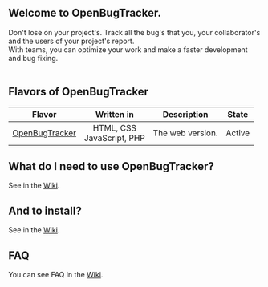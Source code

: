 Welcome to OpenBugTracker.
-
Don't lose on your project's. Track all the bug's that you, your collaborator's and the users of your project's report.<br>
With teams, you can optimize your work and make a faster development and bug fixing.
<br><br>

Flavors of OpenBugTracker
-
| Flavor | Written in | Description | State |
| :-: | :-: | :-: | :-: |
| <a href="#welcome-to-openbugtracker">OpenBugTracker</a> | HTML, CSS <br> JavaScript, PHP | The web version. | Active |

What do I need to use OpenBugTracker?
-
See in the [Wiki](https://github.com/Hugao/OpenBugTracker/wiki/Using-OpenBugTracker).


And to install?
-
See in the [Wiki](https://github.com/Hugao/OpenBugTracker/wiki/Install-OpenBugTracker).

FAQ
-
You can see FAQ in the [Wiki](https://github.com/Hugao/OpenBugTracker/wiki/FAQ).
